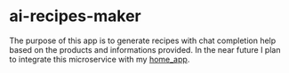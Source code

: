 # ai-recipes-maker

The purpose of this app is to generate recipes with chat completion help based on the products and informations provided. In the near future I plan to integrate this microservice with my [home_app](https://github.com/oxygensend/home_app).
